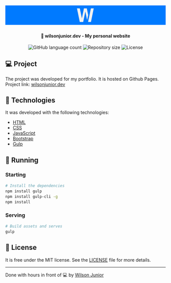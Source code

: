 <h1 align="center">
    <a href="https://wilsonjunior.dev/" target="_blank">
      <img alt="Logo Wilson Junior Dev" title="#wilson-junior-dev" src="assets/img/others/banner-wilsonjunior-dev.png" />
    </a>
</h1>

<h4 align="center">
  🚀 wilsonjunior.dev - My personal website
</h4>

<p align="center">
  <img alt="GitHub language count" src="https://img.shields.io/github/languages/count/wilsonjuniordev/wilsonjuniordev.github.io">

  <img alt="Repository size" src="https://img.shields.io/github/repo-size/wilsonjuniordev/wilsonjuniordev.github.io">

  <img alt="License" src="https://img.shields.io/badge/license-MIT-blue">
</p>

## :computer: Project

The project was developed for my portfolio. It is hosted on Github Pages. Project link: [wilsonjunior.dev](http://wilsonjunior.dev)

## :rocket: Technologies

It was developed with the following technologies:

- [HTML](https://devdocs.io/html)
- [CSS](https://devdocs.io/css)
- [JavaScript](https://devdocs.io/javascript)
- [Bootstrap](https://getbootstrap.com)
- [Gulp](https://gulpjs.com)

## :notebook: Running

### Starting

```bash
# Install the dependencies
npm install gulp
npm install gulp-cli -g
npm install
```

### Serving

```bash
# Build assets and serves
gulp
```

## :memo: License

It is free under the MIT license. See the [LICENSE](LICENSE) file for more details.

---

Done with hours in front of :computer: by [Wilson Junior](http://wilsonjunior.dev)
